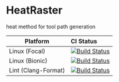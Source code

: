 # HeatRaster

heat method for tool path generation

Platform             | CI Status
---------------------|:---------
Linux (Focal)        | [![Build Status](https://github.com/swri-robotics/heat_raster/workflows/Focal-Build/badge.svg)](https://github.com/swri-robotics/heat_raster/actions)
Linux (Bionic)       | [![Build Status](https://github.com/swri-robotics/heat_raster/workflows/Bionic-Build/badge.svg)](https://github.com/swri-robotics/heat_raster/actions)
Lint  (Clang-Format) | [![Build Status](https://github.com/swri-robotics/heat_raster/workflows/Clang-Format/badge.svg)](https://github.com/swri-robotics/heat_raster/actions)
